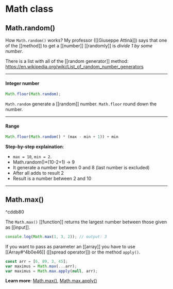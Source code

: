 # Math class

## Math.random()
How `Math.random()` works? My professor ([[Giuseppe Attinà]]) says that one of the [[method]] to get a [[number]] [[randomly]] is *divide 1 by some number*.

There is a list with all of the [[random generator]] method: https://en.wikipedia.org/wiki/List_of_random_number_generators

---

#### Integer number

```js
Math.floor(Math.random);
```

`Math.random` generate a [[random]] number.
`Math.floor` round down the number.

---

#### Range

```js
Math.floor(Math.random() * (max - min + 1)) + min
```

**Step-by-step explaination**:
- `max = 10`, `min = 2`.
- Math.random()\*(10-2+1) -> 9
- It generate a number between 0 and 8 (last number is excluded)
- After all adds to result 2
- Result is a number between 2 and 10

---

## Math.max()

^cddb80

The `Math.max()` [[function]] returns the largest number between those given as [[input]].

```js
console.log(Math.max(1, 3, 2)); // output: 3
```

If you want to pass as parameter an [[array]] you have to use [[Array#^4b0e46]] ([[spread operator]]) or the method `apply()`.

```js
const arr = [6, 89, 3, 45];
var maximus = Math.max(...arr);
var maximus = Math.max.apply(null, arr);
```


**Learn more**: [Math.max()](https://developer.mozilla.org/en-US/docs/Web/JavaScript/Reference/Global_Objects/Math/max), [Math.max.apply()](https://developer.mozilla.org/en-US/docs/Web/JavaScript/Reference/Global_Objects/Function/apply)